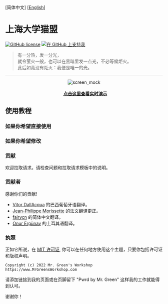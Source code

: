[简体中文] [[English](https://github.com/MrGreensWorkshop/MrGreen-JekyllTheme/blob/main/README.md#readme)]

# 上海大学猫盟 
[<img src="https://img.shields.io/github/license/MrGreensWorkshop/MrGreen-JekyllTheme" alt="GitHub license" data-no-image-viewer>](https://github.com/MrGreensWorkshop/MrGreen-JekyllTheme/blob/main/LICENSE.txt)
[<img src="https://shields.io/badge/Github%20Sponsors-Support%20me-blue?logo=GitHub+Sponsors" alt="在 GitHub 上支持我" data-no-image-viewer>](https://github.com/sponsors/MrGreensWorkshop "在 GitHub 上支持我")

> 有一分热，发一分光，<br>
> 就令萤火一般，也可以在黑暗里发一点光，不必等候炬火。<br>
> 此后如竟没有炬火：我便是唯一的光。<br>

<!-- readme -->





---

<div align="center">
  <img src="https://jekyll-theme-mrgreen-demo.mrgreensworkshop.com/assets/img/posts/mock1.jpg" max-height="500" alt="screen_mock">
  <br><br>
  <a href="https://jekyll-theme-mrgreen-demo.mrgreensworkshop.com/zh" style="font-weight: bold;" >点击这里查看实时演示</a>
</div>


## 使用教程

### 如果你希望直接使用

### 如果你希望修改



### 贡献

欢迎拉取请求。请检查问题和拉取请求模板中的说明。

### 贡献者

感谢你们的贡献!

- [Vitor DallAcqua](https://github.com/fandangos) 的巴西葡萄牙语翻译。
- [Jean-Philippe Morissette](https://github.com/JPMorissette) 的法文翻译更正。
- [fairycn](https://github.com/fairycn) 的简体中文翻译。
- [Onur Ergünay](https://github.com/onurergunay) 的土耳其语翻译。

### 执照

正如它所说，在 [MIT 许可证](https://github.com/MrGreensWorkshop/MrGreen-JekyllTheme/blob/main/LICENSE.txt), 你可以在任何地方使用这个主题，只要你包括许可证和版权声明。

`Copyright (c) 2022 Mr. Green's Workshop https://www.MrGreensWorkshop.com`

请添加链接到我的页面或在页脚留下 "Pwrd by Mr. Green" 这样我的工作就能得到认可。

谢谢你！